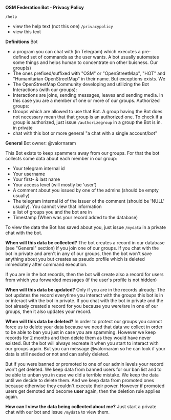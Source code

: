 **OSM Federation Bot - Privacy Policy**

`/help`
  - view the help text (not this one)
`/privacypolicy`
  - view this text

**Definitions**
Bot
  - a program you can chat with (in Telegram) which executes a pre-defined set of commands as the user wants. A bot usually automates some things and helps human to concentrate on other buisness.
Our group(s)
  - The ones prefixed/suffixed with "OSM" or "OpenStreetMap", "HOT" and "Humanitarian OpenStreetMap" in their name. But exceptions exists.
We
  - The OpenStreetMap Community developing and utilizing the Bot
Interactions (with our groups):
  - Interactions are joins, sending messages, leaves and sending media. In this case you are a member of one or more of our groups.
Authorized groups:
  - Groups which are allowed to use that Bot. A group having the Bot does not necessary mean that that group is an authorized one. To check if a group is authorized, just issue `/authorizegroup` in a group the Bot is in.
in private
  - chat with this bot or more general "a chat with a single account/bot"


**General**
Bot owner: @valornaram

This Bot exists to keep spammers away from our groups. For that the bot collects some data about each member in our group:
  - Your telegram internal id
  - Your username
  - Your first- & last name
  - Your access level (will mostly be 'user')
  - A comment about you issued by one of the admins (should be empty usually)
  - The telegram internal id of the issuer of the comment (should be 'NULL' usually). You cannot view that information
  - a list of groups you and the bot are in
  - Timestamp (When was your record added to the database)

To view the data the Bot has saved about you, just issue `/mydata` in a private chat with the bot.

**When will this data be collected?**
The bot creates a record in our database (see "General" section) if you join one of our groups. If you chat with the bot in private and aren't in any of our groups, then the bot won't save anything about you but creates as pseudo profile which is deleted immediately after command execution.

If you are in the bot records, then the bot will create also a record for users from which you forwarded messages (if the user's profile is not hidden)

**When will this data be updated?**
Only if you are in the records already: The bot updates the record everytime you interact with the groups this bot is in or interact with the bot in private. If you chat with the bot in private and the bot already created a record for you because you were/are in one of our groups, then it also updates your record.

**When will this data be deleted?**
In order to protect our groups you cannot force us to delete your data because we need that data we collect in order to be able to ban you just in case you are spamming. However we keep records for 2 months and then delete them as they would have never existed. But the bot will always recreate it when you start to interact with our groups again. But you can message @valornaram so he can look if your data is still needed or not and can safely deleted.

But if you were banned or promoted to one of our admin levels your record won't get deleted. We keep data from banned users for our ban list and to be able to unban you in case we did a terrible mistake. We keep the data until we decide to delete them. And we keep data from promoted ones because otherwise they couldn't execute their power. However if promoted users get demoted and become __user__ again, then the deletion rule applies again.

**How can I view the data being collected about me?**
Just start a private chat with our bot and issue `/mydata` to view them.

